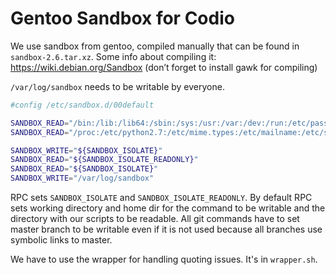 # Gentoo Sandbox for Codio

We use sandbox from gentoo, compiled manually that can be found in `sandbox-2.6.tar.xz`.
Some info about compiling it: https://wiki.debian.org/Sandbox
(don’t forget to install gawk for compiling)

`/var/log/sandbox` needs to be writable by everyone.


```bash
#config /etc/sandbox.d/00default

SANDBOX_READ="/bin:/lib:/lib64:/sbin:/sys:/usr:/var:/dev:/run:/etc/passwd:/etc/hosts:/etc/nsswitch.conf:/tmp/:/var/tmp/"
SANDBOX_READ="/proc:/etc/python2.7:/etc/mime.types:/etc/mailname:/etc/ssl:/etc/ssh:/etc/services:/etc/pkcs11"

SANDBOX_WRITE="${SANDBOX_ISOLATE}"
SANDBOX_READ="${SANDBOX_ISOLATE_READONLY}"
SANDBOX_READ="${SANDBOX_ISOLATE}"
SANDBOX_WRITE="/var/log/sandbox"

```

RPC sets `SANDBOX_ISOLATE` and `SANDBOX_ISOLATE_READONLY`.
By default RPC sets working directory and home dir for the command to be writable and the directory with
our scripts to be readable. All git commands have to set master branch to be writable even if it is not used because all
branches use symbolic links to master.

We have to use the wrapper for handling quoting issues. It's in `wrapper.sh`.

